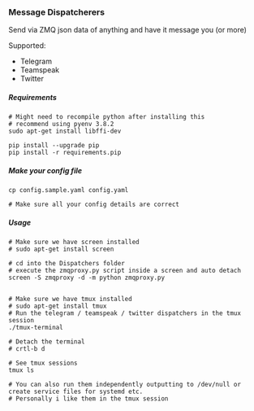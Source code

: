 ### Message Dispatcherers
     
Send via ZMQ json data of anything and have it message you (or more)      
   
Supported:   
- Telegram   
- Teamspeak  
- Twitter  

##### Requirements
```
# Might need to recompile python after installing this
# recommend using pyenv 3.8.2 
sudo apt-get install libffi-dev

pip install --upgrade pip
pip install -r requirements.pip 
``` 

##### Make your config file
```
cp config.sample.yaml config.yaml

# Make sure all your config details are correct
```
   
##### Usage   
```  
# Make sure we have screen installed
# sudo apt-get install screen 

# cd into the Dispatchers folder
# execute the zmqproxy.py script inside a screen and auto detach 
screen -S zmqproxy -d -m python zmqproxy.py 


# Make sure we have tmux installed 
# sudo apt-get install tmux
# Run the telegram / teamspeak / twitter dispatchers in the tmux session
./tmux-terminal

# Detach the terminal
# crtl-b d   

# See tmux sessions 
tmux ls 

# You can also run them independently outputting to /dev/null or create service files for systemd etc.
# Personally i like them in the tmux session
```